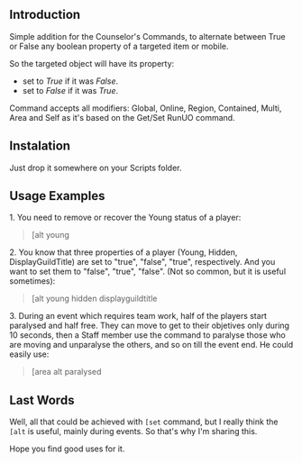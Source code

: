 ## Introduction ##

Simple addition for the Counselor's Commands, to alternate between True or False any boolean property of a targeted item or mobile.

So the targeted object will have its property:

- set to *True* if it was *False*.
- set to *False* if it was *True*.

Command accepts all modifiers: Global, Online, Region, Contained, Multi, Area and Self as it's based on the Get/Set RunUO command.

## Instalation ##

Just drop it somewhere on your Scripts folder.

## Usage Examples ##

1\. You need to remove or recover the Young status of a player:
> [alt young

2\. You know that three properties of a player (Young, Hidden, DisplayGuildTitle) are set to "true", "false", "true", respectively. And you want to set them to "false", "true", "false". (Not so common, but it is useful sometimes):

> [alt young hidden displayguildtitle

3\. During an event which requires team work, half of the players start paralysed and half free. They can move to get to their objetives only during 10 seconds, then a Staff member use the command to paralyse those who are moving and unparalyse the others, and so on till the event end. He could easily use:

> [area alt paralysed

## Last Words ##

Well, all that could be achieved with `[set` command, but I really think the `[alt` is useful, mainly during events. So that's why I'm sharing this.

Hope you find good uses for it.  